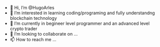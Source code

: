 - 👋 Hi, I’m @HugoArles
- 👀 I’m interested in learning coding/programing and fully understandng blockchain technology
- 🌱 I’m currently in begineer level programmer and an advanced level crypto trader 
- 💞️ I’m looking to collaborate on ...
- 📫 How to reach me ...

<!---
HugoArles/HugoArles is a ✨ special ✨ repository because its `README.md` (this file) appears on your GitHub profile.
You can click the Preview link to take a look at your changes.
--->

